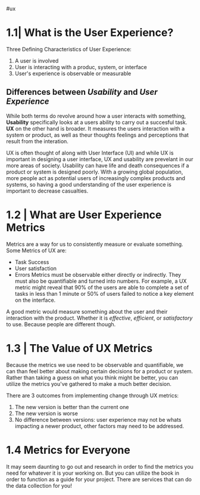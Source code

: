 #ux 
# 1.1|  What is the User Experience?

Three Defining Characteristics of User Experience:
1. A user is involved
2. User is interacting with a produc, system, or interface
3. User's experience is observable or measurable

## Differences between *Usability* and *User Experience*
While both terms do revolve around how a user interacts with something, **Usability** specifically looks at a users ability to carry out a succesful task. **UX** on the other hand is broader. It measures the users interaction with a system or product, as well as theur thoughts feelings and perceptions that result from the interation.

UX is often thought of along with User Interface (UI) and while UX is important in designing a user interface, UX and usability are prevelant in our more areas of society. Usability can have life and death consequences if a product or system is designed poorly. With a growing global population, more people act as potential users of increasingly complex products and systems, so having a good understanding of the user experience is important to decrease casualties.

# 1.2 | What are User Experience Metrics
Metrics are a way for us to consistently measure or evaluate something. Some Metrics of UX are:
- Task Success
- User satisfaction
- Errors
Metrics must be observable either directly or indirectly. They must also be quantifiable and turned into numbers. For example, a UX metric might reveal that 90% of the users are able to complete a set of tasks in less than 1 minute or 50% of users failed to notice a key element on the interface.

A good metric would measure something about the user and their interaction with the product. Whether it is *effective*, *efficient*, or *satisfactory* to use. Because people are different though. 

# 1.3 | The Value of UX Metrics
Because the metrics we use need to be observable and quantifiable, we can than feel better about making certain decisions for a product or system. Rather than taking a guess on what you think might be better, you can utilize the metrics you've gathered to make a much better decision. 

There are 3 outcomes from implementing change through UX metrics:
1. The new version is better than the current one
2. The new version is worse
3. No difference between versions: user experience may not be whats impacting a newer product, other factors may need to be addressed.

# 1.4 Metrics for Everyone
It may seem daunting to go out and research in order to find the metrics you need for whatever it is your working on. But you can utilize the book in order to function as a guide for your project. There are services that can do the data collection for you!




